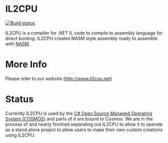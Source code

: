 # IL2CPU

[![Build status](https://ci.appveyor.com/api/projects/status/budqdarf5cj67lp7/branch/master?svg=true)](https://ci.appveyor.com/project/CosmosOS/il2cpu/branch/master)

IL2CPU is a compiler for .NET IL code to compile to assembly language for direct booting. IL2CPU creates NASM style assembly ready to assemble with [NASM](http://www.nasm.us/).

# More Info
Please refer to our website (http://www.il2cpu.net)

# Status
Currently IL2CPU is used by the [C# Open Source Managed Operating System (COSMOS)](http://www.goCosmos.org) and parts of it are bound to Cosmos. We are in the process of and nearly finished separating out IL2CPU to allow it to operate as a stand alone project to allow users to make their own custom creations using IL2CPU.
